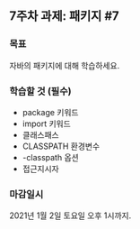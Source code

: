 <h2>7주차 과제: 패키지 #7</h2>

<h3>목표</h3>
자바의 패키지에 대해 학습하세요.

<h3>학습할 것 (필수)</h3>

- package 키워드
- import 키워드
- 클래스패스
- CLASSPATH 환경변수
- -classpath 옵션
- 접근지시자

<h3>마감일시</h3>
2021년 1월 2일 토요일 오후 1시까지.